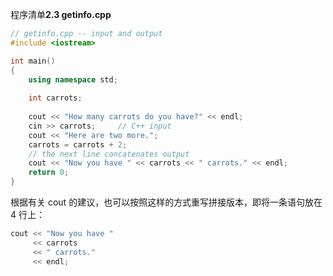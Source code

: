 程序清单**2.3 getinfo.cpp**

```c++
// getinfo.cpp -- input and output
#include <iostream>

int main()
{
	using namespace std;
	
	int carrots;
	
	cout << "How many carrots do you have?" << endl;
	cin >> carrots;		// C++ input
	cout << "Here are two more.";
	carrots = carrots + 2;
	// the next line concatenates output
	cout << "Now you have " << carrots << " carrots." << endl;
	return 0;
}
```

根据有关 cout 的建议，也可以按照这样的方式重写拼接版本，即将一条语句放在 4 行上：

```c++
cout << "Now you have " 
     << carrots 
     << " carrots." 
     << endl;
```

